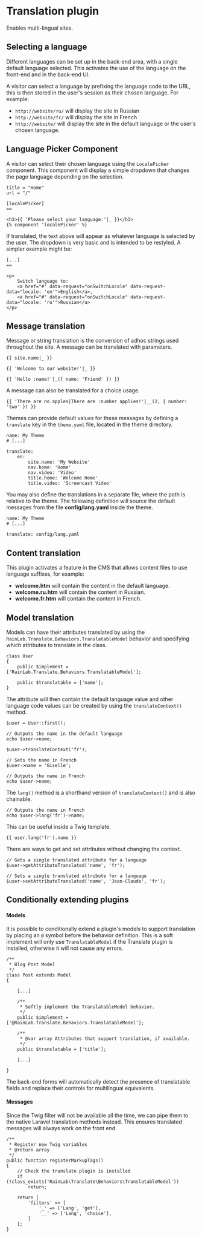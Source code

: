 # Translation plugin

Enables multi-lingual sites.

## Selecting a language

Different languages can be set up in the back-end area, with a single default language selected. This activates the use of the language on the front-end and in the back-end UI.

A visitor can select a language by prefixing the language code to the URL, this is then stored in the user's session as their chosen language. For example:

* `http://website/ru/` will display the site in Russian
* `http://website/fr/` will display the site in French
* `http://website/` will display the site in the default language or the user's chosen language.

## Language Picker Component

A visitor can select their chosen language using the `LocalePicker` component. This component will display a simple dropdown that changes the page language depending on the selection.

    title = "Home"
    url = "/"

    [localePicker]
    ==

    <h3>{{ 'Please select your language:'|_ }}</h3>
    {% component 'localePicker' %}

If translated, the text above will appear as whatever language is selected by the user. The dropdown is very basic and is intended to be restyled. A simpler example might be:

    [...]
    ==

    <p>
        Switch language to:
        <a href="#" data-request="onSwitchLocale" data-request-data="locale: 'en'">English</a>,
        <a href="#" data-request="onSwitchLocale" data-request-data="locale: 'ru'">Russian</a>
    </p>

## Message translation

Message or string translation is the conversion of adhoc strings used throughout the site. A message can be translated with parameters.

    {{ site.name|_ }}

    {{ 'Welcome to our website!'|_ }}

    {{ 'Hello :name!'|_({ name: 'Friend' }) }}

A message can also be translated for a choice usage.

    {{ 'There are no apples|There are :number applies!'|__(2, { number: 'two' }) }}

Themes can provide default values for these messages by defining a `translate` key in the `theme.yaml` file, located in the theme directory.

    name: My Theme
    # [...]

    translate:
        en:
            site.name: 'My Website'
            nav.home: 'Home'
            nav.video: 'Video'
            title.home: 'Welcome Home'
            title.video: 'Screencast Video'

You may also define the translations in a separate file, where the path is relative to the theme. The following definition will source the default messages from the file **config/lang.yaml** inside the theme.

    name: My Theme
    # [...]

    translate: config/lang.yaml

## Content translation

This plugin activates a feature in the CMS that allows content files to use language suffixes, for example:

* **welcome.htm** will contain the content in the default language.
* **welcome.ru.htm** will contain the content in Russian.
* **welcome.fr.htm** will contain the content in French.

## Model translation

Models can have their attributes translated by using the `RainLab.Translate.Behaviors.TranslatableModel` behavior and specifying which attributes to translate in the class.

    class User
    {
        public $implement = ['RainLab.Translate.Behaviors.TranslatableModel'];

        public $translatable = ['name'];
    }

The attribute will then contain the default language value and other language code values can be created by using the `translateContext()` method.

    $user = User::first();

    // Outputs the name in the default language
    echo $user->name;

    $user->translateContext('fr');

    // Sets the name in French
    $user->name = 'Giselle';

    // Outputs the name in French
    echo $user->name;

The `lang()` method is a shorthand version of `translateContext()` and is also chainable.

    // Outputs the name in French
    echo $user->lang('fr')->name;

This can be useful inside a Twig template.

    {{ user.lang('fr').name }}

There are ways to get and set attributes without changing the context.

    // Gets a single translated attribute for a language
    $user->getAttributeTranslated('name', 'fr');

    // Sets a single translated attribute for a language
    $user->setAttributeTranslated('name', 'Jean-Claude', 'fr');

## Conditionally extending plugins

#### Models

It is possible to conditionally extend a plugin's models to support translation by placing an `@` symbol before the behavior definition. This is a soft implement will only use `TranslatableModel` if the Translate plugin is installed, otherwise it will not cause any errors.

    /**
     * Blog Post Model
     */
    class Post extends Model
    {

        [...]

        /**
         * Softly implement the TranslatableModel behavior.
         */
        public $implement = ['@RainLab.Translate.Behaviors.TranslatableModel'];

        /**
         * @var array Attributes that support translation, if available.
         */
        public $translatable = ['title'];

        [...]

    }

The back-end forms will automatically detect the presence of translatable fields and replace their controls for multilingual equivalents.

#### Messages

Since the Twig filter will not be available all the time, we can pipe them to the native Laravel translation methods instead. This ensures translated messages will always work on the front end.

    /**
     * Register new Twig variables
     * @return array
     */
    public function registerMarkupTags()
    {
        // Check the translate plugin is installed
        if (!class_exists('RainLab\Translate\Behaviors\TranslatableModel'))
            return;

        return [
            'filters' => [
                '_' => ['Lang', 'get'],
                '__' => ['Lang', 'choice'],
            ]
        ];
    }

